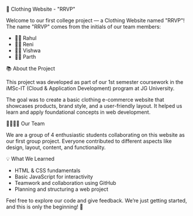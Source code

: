 👕 Clothing Website - "RRVP"

Welcome to our first college project — a Clothing Website named "RRVP"!  
The name "RRVP" comes from the initials of our team members:

- 🧑‍💻 Rahul  
- 👩‍💻 Reni  
- 👨‍💻 Vishwa  
- 👨‍💻 Parth  



📚 About the Project

This project was developed as part of our 1st semester coursework in the iMSc-IT (Cloud & Application Development) program at JG University.

The goal was to create a basic clothing e-commerce website that showcases products, brand style, and a user-friendly layout. It helped us learn and apply foundational concepts in web development.


 👨‍👩‍👧‍👦 Our Team

We are a group of 4 enthusiastic students collaborating on this website as our first group project. Everyone contributed to different aspects like design, layout, content, and functionality.

💡 What We Learned

- HTML & CSS fundamentals  
- Basic JavaScript for interactivity  
- Teamwork and collaboration using GitHub  
- Planning and structuring a web project  

Feel free to explore our code and give feedback. We’re just getting started, and this is only the beginning! 🚀
